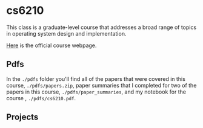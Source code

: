 # cs6210

This class is a graduate-level course that addresses a broad range of topics in
operating system design and implementation.

[Here](https://omscs.gatech.edu/cs-6210-advanced-operating-systems) is the
official course webpage.

## Pdfs

In the `./pdfs` folder you'll find all of the papers that were covered in this
course, `./pdfs/papers.zip`, paper summaries that I completed for two of the
papers in this course, `./pdfs/paper_summaries`, and my notebook for the course
, `./pdfs/cs6210.pdf`.

## Projects
